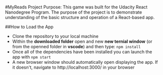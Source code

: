 #MyReads
Project Purpose:
This game was built for the Udacity React Nanodegree Program. The purpose of the project is to demonstrate understanding of the basic structure and operation of a React-based app.

##How to Load the App
* Clone the repository to your local machine 
* Within the **downloaded folder** open and new **new ternial window** (or from the openned folder in **vscode**) and then type: 
`npm install`
* Once all of the dependencies have been installed you can launch the app with
`npm start`
* A new browser window should automatically open displaying the app. If it doesn't, navigate to http://localhost:3000/ in your browser  
